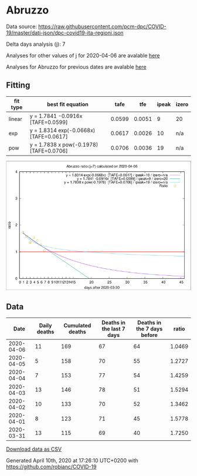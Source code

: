 # Abruzzo

Data source: https://raw.githubusercontent.com/pcm-dpc/COVID-19/master/dati-json/dpc-covid19-ita-regioni.json

Delta days analysis (j): 7

Analyses for other values of j for 2020-04-06 are avalable [here](../README.md)

Analyses for Abruzzo for previous dates are avalable [here](../../README.md)

## Fitting 
|fit type|best fit equation|tafe|tfe|ipeak|izero|
|-------|-----|--------|------|---|---|
|linear|y = 1.7841 -0.0916x  [TAFE=0.0599]|0.0599|0.0051|9|20|
|exp|y = 1.8314 exp(-0.0668x)  [TAFE=0.0617]|0.0617|0.0026|10|n/a|
|pow|y = 1.7838 x pow(-0.1978)  [TAFE=0.0706]|0.0706|0.0036|19|n/a|

![Plot](COVID-19_abruzzo_j7_2020-04-06.png)

## Data
|Date|Daily deaths|Cumulated deaths|Deaths in the last 7 days|Deaths in the 7 days before|ratio|
|----|----------|-----------|-------|--------------------|-----|
|2020-04-06|11|169|67|64|1.0469|
|2020-04-05|5|158|70|55|1.2727|
|2020-04-04|7|153|77|54|1.4259|
|2020-04-03|13|146|78|51|1.5294|
|2020-04-02|10|133|70|52|1.3462|
|2020-04-01|8|123|71|45|1.5778|
|2020-03-31|13|115|69|40|1.7250|

[Download data as CSV](COVID-19_abruzzo_j7_2020-04-06.csv)

Generated April 10th, 2020 at 17:26:10 UTC+0200 with https://github.com/robianc/COVID-19
